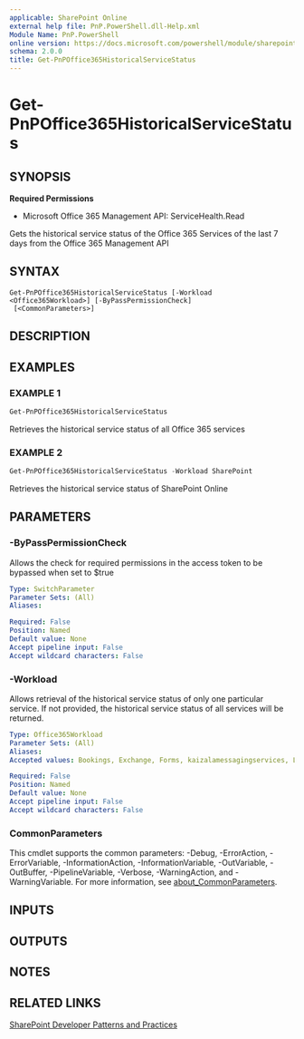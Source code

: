 ```yaml
---
applicable: SharePoint Online
external help file: PnP.PowerShell.dll-Help.xml
Module Name: PnP.PowerShell
online version: https://docs.microsoft.com/powershell/module/sharepoint-pnp/get-pnpoffice365historicalservicestatus
schema: 2.0.0
title: Get-PnPOffice365HistoricalServiceStatus
---
```


# Get-PnPOffice365HistoricalServiceStatus

## SYNOPSIS

**Required Permissions**

  * Microsoft Office 365 Management API: ServiceHealth.Read

Gets the historical service status of the Office 365 Services of the last 7 days from the Office 365 Management API

## SYNTAX

```
Get-PnPOffice365HistoricalServiceStatus [-Workload <Office365Workload>] [-ByPassPermissionCheck]
 [<CommonParameters>]
```

## DESCRIPTION

## EXAMPLES

### EXAMPLE 1
```powershell
Get-PnPOffice365HistoricalServiceStatus
```

Retrieves the historical service status of all Office 365 services

### EXAMPLE 2
```powershell
Get-PnPOffice365HistoricalServiceStatus -Workload SharePoint
```

Retrieves the historical service status of SharePoint Online

## PARAMETERS

### -ByPassPermissionCheck
Allows the check for required permissions in the access token to be bypassed when set to $true

```yaml
Type: SwitchParameter
Parameter Sets: (All)
Aliases:

Required: False
Position: Named
Default value: None
Accept pipeline input: False
Accept wildcard characters: False
```

### -Workload
Allows retrieval of the historical service status of only one particular service. If not provided, the historical service status of all services will be returned.

```yaml
Type: Office365Workload
Parameter Sets: (All)
Aliases:
Accepted values: Bookings, Exchange, Forms, kaizalamessagingservices, Lync, MicrosoftFlow, MicrosoftFlowM365, microsoftteams, MobileDeviceManagement, O365Client, officeonline, OneDriveForBusiness, OrgLiveID, OSDPPlatform, OSub, Planner, PowerAppsM365, PowerBIcom, SharePoint, SwayEnterprise

Required: False
Position: Named
Default value: None
Accept pipeline input: False
Accept wildcard characters: False
```

### CommonParameters
This cmdlet supports the common parameters: -Debug, -ErrorAction, -ErrorVariable, -InformationAction, -InformationVariable, -OutVariable, -OutBuffer, -PipelineVariable, -Verbose, -WarningAction, and -WarningVariable. For more information, see [about_CommonParameters](http://go.microsoft.com/fwlink/?LinkID=113216).

## INPUTS

## OUTPUTS

## NOTES

## RELATED LINKS

[SharePoint Developer Patterns and Practices](https://aka.ms/sppnp)